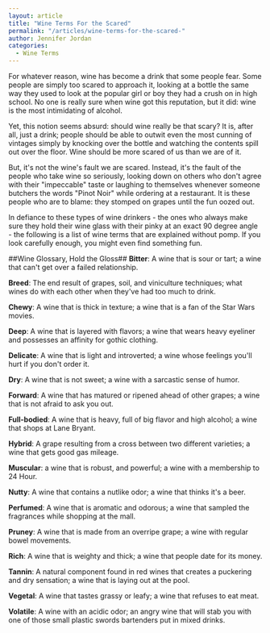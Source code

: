 ```yaml
---
layout: article
title: "Wine Terms For the Scared"
permalink: "/articles/wine-terms-for-the-scared-"
author: Jennifer Jordan
categories:
  - Wine Terms
---
```


For whatever reason, wine has become a drink that some people fear. Some people are simply too scared to approach it, looking at a bottle the same way they used to look at the popular girl or boy they had a crush on in high school. No one is really sure when wine got this reputation, but it did: wine is the most intimidating of alcohol. 

Yet, this notion seems absurd: should wine really be that scary? It is, after all, just a drink; people should be able to outwit even the most cunning of vintages simply by knocking over the bottle and watching the contents spill out over the floor. Wine should be more scared of us than we are of it. 

But, it's not the wine's fault we are scared. Instead, it's the fault of the people who take wine so seriously, looking down on others who don't agree with their "impeccable" taste or laughing to themselves whenever someone butchers the words "Pinot Noir" while ordering at a restaurant. It is these people who are to blame: they stomped on grapes until the fun oozed out. 

In defiance to these types of wine drinkers - the ones who always make sure they hold their wine glass with their pinky at an exact 90 degree angle - the following is a list of wine terms that are explained without pomp. If you look carefully enough, you might even find something fun.

##Wine Glossary, Hold the Gloss##
**Bitter**: A wine that is sour or tart; a wine that can't get over a failed relationship. 

**Breed**: The end result of grapes, soil, and viniculture techniques; what wines do with each other when they've had too much to drink. 

**Chewy**: A wine that is thick in texture; a wine that is a fan of the Star Wars movies. 

**Deep**: A wine that is layered with flavors; a wine that wears heavy eyeliner and possesses an affinity for gothic clothing. 

**Delicate**: A wine that is light and introverted; a wine whose feelings you'll hurt if you don't order it. 

**Dry**: A wine that is not sweet; a wine with a sarcastic sense of humor. 

**Forward**: A wine that has matured or ripened ahead of other grapes; a wine that is not afraid to ask you out. 

**Full-bodied**: A wine that is heavy, full of big flavor and high alcohol; a wine that shops at Lane Bryant. 

**Hybrid**: A grape resulting from a cross between two different varieties; a wine that gets good gas mileage. 

**Muscular**: a wine that is robust, and powerful; a wine with a membership to 24 Hour. 

**Nutty**: A wine that contains a nutlike odor; a wine that thinks it's a beer. 

**Perfumed**: A wine that is aromatic and odorous; a wine that sampled the fragrances while shopping at the mall. 

**Pruney**: A wine that is made from an overripe grape; a wine with regular bowel movements. 

**Rich**: A wine that is weighty and thick; a wine that people date for its money. 

**Tannin**: A natural component found in red wines that creates a puckering and dry sensation; a wine that is laying out at the pool. 

**Vegetal**: A wine that tastes grassy or leafy; a wine that refuses to eat meat. 

**Volatile**: A wine with an acidic odor; an angry wine that will stab you with one of those small plastic swords bartenders put in mixed drinks.